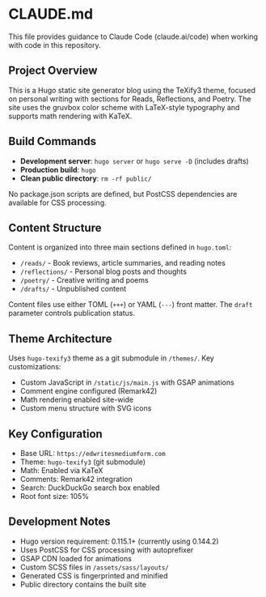 # CLAUDE.md

This file provides guidance to Claude Code (claude.ai/code) when working with code in this repository.

## Project Overview

This is a Hugo static site generator blog using the TeXify3 theme, focused on personal writing with sections for Reads, Reflections, and Poetry. The site uses the gruvbox color scheme with LaTeX-style typography and supports math rendering with KaTeX.

## Build Commands

- **Development server**: `hugo server` or `hugo serve -D` (includes drafts)
- **Production build**: `hugo`
- **Clean public directory**: `rm -rf public/`

No package.json scripts are defined, but PostCSS dependencies are available for CSS processing.

## Content Structure

Content is organized into three main sections defined in `hugo.toml`:
- `/reads/` - Book reviews, article summaries, and reading notes
- `/reflections/` - Personal blog posts and thoughts  
- `/poetry/` - Creative writing and poems
- `/drafts/` - Unpublished content

Content files use either TOML (`+++`) or YAML (`---`) front matter. The `draft` parameter controls publication status.

## Theme Architecture

Uses `hugo-texify3` theme as a git submodule in `/themes/`. Key customizations:
- Custom JavaScript in `/static/js/main.js` with GSAP animations
- Comment engine configured (Remark42)
- Math rendering enabled site-wide
- Custom menu structure with SVG icons

## Key Configuration

- Base URL: `https://edwritesmediumform.com`
- Theme: `hugo-texify3` (git submodule)
- Math: Enabled via KaTeX
- Comments: Remark42 integration
- Search: DuckDuckGo search box enabled
- Root font size: 105%

## Development Notes

- Hugo version requirement: 0.115.1+ (currently using 0.144.2)
- Uses PostCSS for CSS processing with autoprefixer
- GSAP CDN loaded for animations
- Custom SCSS files in `/assets/sass/layouts/`
- Generated CSS is fingerprinted and minified
- Public directory contains the built site